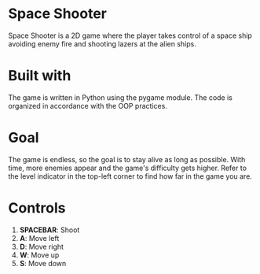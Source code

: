 # Space Shooter
Space Shooter is a 2D game where the player takes control of a space ship avoiding enemy fire and shooting lazers at the alien ships.

# Built with
The game is written in Python using the pygame module. The code is organized in accordance with the OOP practices. 

# Goal
The game is endless, so the goal is to stay alive as long as possible. With time, more enemies appear and the game's difficulty gets higher. Refer to the level indicator in the top-left corner to find how far in the game you are.

# Controls
1. **SPACEBAR**: Shoot
2. **A**: Move left
3. **D**: Move right
4. **W**: Move up
5. **S**: Move down


